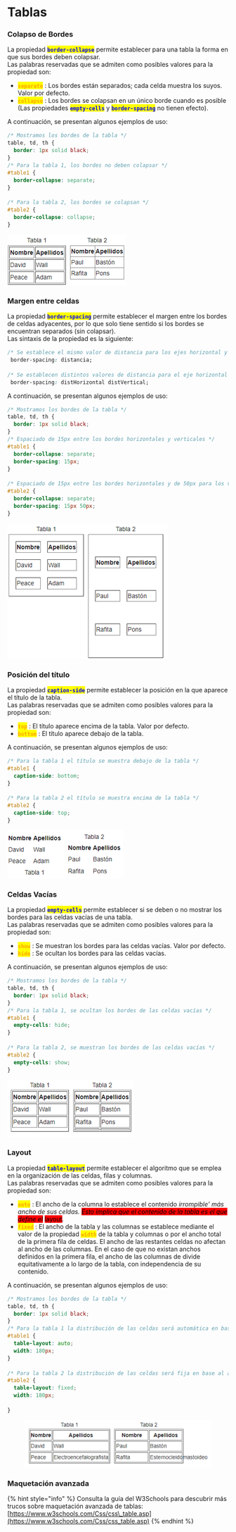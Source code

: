 # Tablas

### Colapso de Bordes

La propiedad <mark style="color:blue;">**`border-collapse`**</mark> permite establecer para una tabla la forma en que sus bordes deben colapsar.\
Las palabras reservadas que se admiten como posibles valores para la propiedad son:

* <mark style="color:orange;">**`separate`**</mark> : Los bordes están separados; cada celda muestra los suyos. Valor por defecto.
* <mark style="color:orange;">**`collapse`**</mark> : Los bordes se colapsan en un único borde cuando es posible (Las propiedades <mark style="color:blue;">**`empty-cells`**</mark> y <mark style="color:blue;">**`border-spacing`**</mark> no tienen efecto).

A continuación, se presentan algunos ejemplos de uso:

```css
/* Mostramos los bordes de la tabla */
table, td, th {
  border: 1px solid black;
}
/* Para la tabla 1, los bordes no deben colapsar */
#table1 {
  border-collapse: separate;
}

/* Para la tabla 2, los bordes se colapsan */
#table2 {
  border-collapse: collapse;
}
```

![](<../.gitbook/assets/image (20).png>)

### Margen entre celdas

La propiedad <mark style="color:blue;">**`border-spacing`**</mark> permite establecer el margen entre los bordes de celdas adyacentes, por lo que solo tiene sentido si los bordes se encuentran separados (sin colapsar).\
Las sintaxis de la propiedad es la siguiente:

```css
/* Se establece el mismo valor de distancia para los ejes horizontal y vertical */
 border-spacing: distancia;

/* Se establecen distintos valores de distancia para el eje horizontal y vertical */
 border-spacing: distHorizontal distVertical;
```

A continuación, se presentan algunos ejemplos de uso:

```css
/* Mostramos los bordes de la tabla */
table, td, th {
  border: 1px solid black;
}
/* Espaciado de 15px entre los bordes horizontales y verticales */
#table1 {
  border-collapse: separate;
  border-spacing: 15px;
}

/* Espaciado de 15px entre los bordes horizontales y de 50px para los verticales */
#table2 {
  border-collapse: separate;
  border-spacing: 15px 50px;
}
```

![](<../.gitbook/assets/image (12).png>)

### Posición del título

La propiedad <mark style="color:blue;">**`caption-side`**</mark> permite establecer la posición en la que aparece el título de la tabla.\
Las palabras reservadas que se admiten como posibles valores para la propiedad son:

* <mark style="color:orange;">**`top`**</mark> : El título aparece encima de la tabla. Valor por defecto.
* <mark style="color:orange;">**`bottom`**</mark> : El título aparece debajo de la tabla.

A continuación, se presentan algunos ejemplos de uso:

```css
/* Para la tabla 1 el título se muestra debajo de la tabla */
#table1 {
  caption-side: bottom;
}

/* Para la tabla 2 el título se muestra encima de la tabla */
#table2 {
  caption-side: top;
}
```

![](<../.gitbook/assets/image (25).png>)

### Celdas Vacías

La propiedad <mark style="color:blue;">**`empty-cells`**</mark> permite establecer si se deben o no mostrar los bordes para las celdas vacías de una tabla.\
Las palabras reservadas que se admiten como posibles valores para la propiedad son:

* <mark style="color:orange;">**`show`**</mark> : Se muestran los bordes para las celdas vacías. Valor por defecto.
* <mark style="color:orange;">**`hide`**</mark> : Se ocultan los bordes para las celdas vacías.

A continuación, se presentan algunos ejemplos de uso:

```css
/* Mostramos los bordes de la tabla */
table, td, th {
  border: 1px solid black;
}
/* Para la tabla 1, se ocultan los bordes de las celdas vacías */
#table1 {
  empty-cells: hide;
}

/* Para la tabla 2, se muestran los bordes de las celdas vacías */
#table2 {
  empty-cells: show;
}
```

![](<../.gitbook/assets/image (4).png>)

### Layout

La propiedad <mark style="color:blue;">**`table-layout`**</mark> permite establecer el algoritmo que se emplea en la organización de las celdas, filas y columnas.\
Las palabras reservadas que se admiten como posibles valores para la propiedad son:

* <mark style="color:orange;">**`auto`**</mark> : El ancho de la columna lo establece el contenido _irrompible' más ancho de sus celdas. <mark style="background-color:red;">Esto implica que el contenido de la tabla es el que define el</mark>_ <mark style="background-color:red;"></mark><mark style="background-color:red;">layout</mark>_._
* <mark style="color:orange;">**`fixed`**</mark> : El ancho de la tabla y las columnas se establece mediante el valor de la propiedad <mark style="color:orange;">**`width`**</mark> de la tabla y columnas o por el ancho total de la primera fila de celdas. El ancho de las restantes celdas no afectan al ancho de las columnas. En el caso de que no existan anchos definidos en la primera fila, el ancho de las columnas de divide equitativamente a lo largo de la tabla, con independencia de su contenido.

A continuación, se presentan algunos ejemplos de uso:

```css
/* Mostramos los bordes de la tabla */
table, td, th {
  border: 1px solid black;
}
/* Para la tabla 1 la distribución de las celdas será automática en base al contenido */
#table1 {
  table-layout: auto;
  width: 180px;
}

/* Para la tabla 2 la distribución de las celdas será fija en base al ancho (180 píxeles) */
#table2 {
  table-layout: fixed;
  width: 180px;

}
```

<figure><img src="../.gitbook/assets/image (32).png" alt=""><figcaption></figcaption></figure>

### Maquetación avanzada

{% hint style="info" %}
Consulta la guía del W3Schools para descubrir más trucos sobre maquetación avanzada de tablas: [https://www.w3schools.com/Css/css\_table.asp](https://www.w3schools.com/Css/css_table.asp)
{% endhint %}
